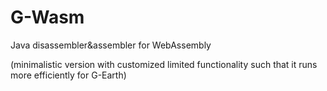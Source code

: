 # G-Wasm 
Java disassembler&assembler for WebAssembly


(minimalistic version with customized limited functionality such that it runs more efficiently for G-Earth)
